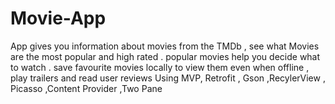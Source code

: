 # Movie-App
App gives you information about movies from the TMDb , see what Movies are the most
popular and high rated . popular movies help you decide what to watch . save favourite
movies locally to view them even when offline , play trailers and read user reviews
Using MVP, Retrofit , Gson ,RecylerView , Picasso ,Content Provider ,Two Pane
